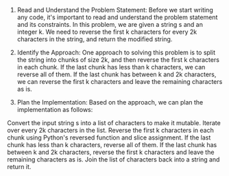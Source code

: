 1. Read and Understand the Problem Statement:
Before we start writing any code, it's important to read and understand the problem statement and its constraints. In this problem, we are given a string s and an integer k. We need to reverse the first k characters for every 2k characters in the string, and return the modified string.

2. Identify the Approach:
One approach to solving this problem is to split the string into chunks of size 2k, and then reverse the first k characters in each chunk. If the last chunk has less than k characters, we can reverse all of them. If the last chunk has between k and 2k characters, we can reverse the first k characters and leave the remaining characters as is.

3. Plan the Implementation:
Based on the approach, we can plan the implementation as follows:

Convert the input string s into a list of characters to make it mutable.
Iterate over every 2k characters in the list.
Reverse the first k characters in each chunk using Python's reversed function and slice assignment.
If the last chunk has less than k characters, reverse all of them.
If the last chunk has between k and 2k characters, reverse the first k characters and leave the remaining characters as is.
Join the list of characters back into a string and return it.
